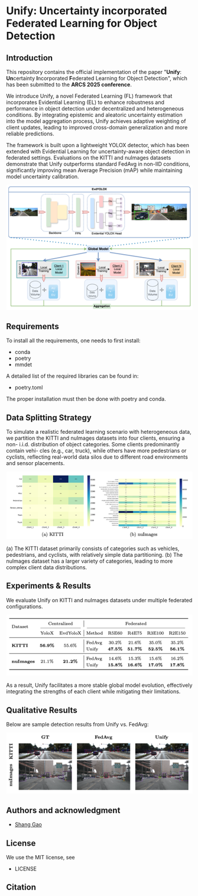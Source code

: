 # Unify: Uncertainty incorporated Federated Learning for Object Detection

## Introduction
This repository contains the official implementation of the paper "**Unify**: **Un**certainty **I**ncorporated **F**ederated Learning for Object Detection", which has been submitted to the **ARCS 2025 conference**.

We introduce Unify, a novel Federated Learning (FL) framework that incorporates Evidential Learning (EL) to enhance robustness and performance in object detection under decentralized and heterogeneous conditions. By integrating epistemic and aleatoric uncertainty estimation into the model aggregation process, Unify achieves adaptive weighting of client updates, leading to improved cross-domain generalization and more reliable predictions.

The framework is built upon a lightweight YOLOX detector, which has been extended with Evidential Learning for uncertainty-aware object detection in federated settings. Evaluations on the KITTI and nuImages datasets demonstrate that Unify outperforms standard FedAvg in non-IID conditions, significantly improving mean Average Precision (mAP) while maintaining model uncertainty calibration.


![Unify Framework](images/unify_framework.png)

## Requirements
To install all the requirements, one needs to first install:

+ conda
+ poetry
+ mmdet

A detailed list of the required libraries can be found in:

+ poetry.toml

The proper installation must then be done with poetry and conda.

## Data Splitting Strategy
To simulate a realistic federated learning scenario with heterogeneous data, we partition the KITTI and nuImages datasets into four clients, ensuring a non- i.i.d. distribution of object categories. Some clients predominantly contain vehi- cles (e.g., car, truck), while others have more pedestrians or cyclists, reflecting real-world data silos due to different road environments and sensor placements.

![Datasets](images/dataset_split.png)

 (a) The KITTI dataset primarily consists of categories such as vehicles, pedestrians, and cyclists, with relatively simple data partitioning. (b) The nuImages dataset has a larger variety of categories, leading to more complex client data distributions.

 ## Experiments & Results
 We evaluate Unify on KITTI and nuImages datasets under multiple federated configurations. 

 ![mAP](images/results_mAP.png)

As a result, Unify facilitates a more stable global model evolution, effectively integrating the strengths of each client while mitigating their limitations.

 ## Qualitative Results
 Below are sample detection results from Unify vs. FedAvg:

 ![QR](images/qr.png)

## Authors and acknowledgment
- [Shang Gao](mailto:sgao@uni-kassel.de) 

## License
We use the MIT license, see

+ LICENSE


## Citation